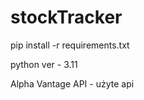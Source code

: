 # stockTracker

pip install -r requirements.txt

python ver - 3.11 

Alpha Vantage API  - użyte api 
